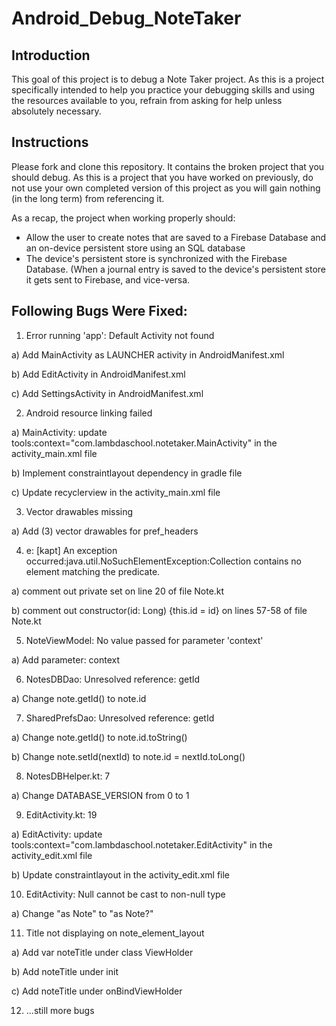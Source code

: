# Android_Debug_NoteTaker

## Introduction

This goal of this project is to debug a Note Taker project. As this is a project specifically intended to help you practice your debugging skills and using the resources available to you, refrain from asking for help unless absolutely necessary.

## Instructions

Please fork and clone this repository. It contains the broken project that you should debug. As this is a project that you have worked on previously, do not use your own completed version of this project as you will gain nothing (in the long term) from referencing it.

As a recap, the project when working properly should:

- Allow the user to create notes that are saved to a Firebase Database and an on-device persistent store using an SQL database
- The device's persistent store is synchronized with the Firebase Database. (When a journal entry is saved to the device's persistent store it gets sent to Firebase, and vice-versa.

## Following Bugs Were Fixed:

1. Error running 'app': Default Activity not found
  
  a) Add MainActivity as LAUNCHER activity in AndroidManifest.xml
  
  b) Add EditActivity in AndroidManifest.xml
  
  c) Add SettingsActivity in AndroidManifest.xml
  
2. Android resource linking failed
  
  a) MainActivity: update tools:context="com.lambdaschool.notetaker.MainActivity" in the activity_main.xml file
  
  b) Implement constraintlayout dependency in gradle file
  
  c) Update recyclerview in the activity_main.xml file
  
3. Vector drawables missing
  
  a) Add (3) vector drawables for pref_headers

4. e: [kapt] An exception occurred:java.util.NoSuchElementException:Collection contains no element matching the predicate.
  
  a) comment out private set on line 20 of file Note.kt
  
  b) comment out constructor(id: Long) {this.id = id} on lines 57-58 of file Note.kt
  
5. NoteViewModel: No value passed for parameter 'context'
  
  a) Add parameter: context

6. NotesDBDao: Unresolved reference: getId
  
  a) Change note.getId() to note.id
  
7. SharedPrefsDao: Unresolved reference: getId
  
  a) Change note.getId() to note.id.toString()
  
  b) Change note.setId(nextId) to note.id = nextId.toLong()
  
8. NotesDBHelper.kt: 7
  
  a) Change DATABASE_VERSION from 0 to 1
  
9. EditActivity.kt: 19
  
  a) EditActivity: update tools:context="com.lambdaschool.notetaker.EditActivity" in the activity_edit.xml file
  
  b) Update constraintlayout in the activity_edit.xml file

10. EditActivity: Null cannot be cast to non-null type
  
  a) Change "as Note" to "as Note?"
  
11. Title not displaying on note_element_layout
  
  a) Add var noteTitle under class ViewHolder
  
  b) Add noteTitle under init
  
  c) Add noteTitle under onBindViewHolder
  
12. ...still more bugs
